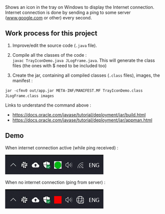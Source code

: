 Shows an icon in the tray on Windows to display the Internet connection. Internet connection is done by sending a ping to some server (www.google.com or other) every second.

## Work process for this project

1. Improve/edit the source code (`.java` file).
2. Compile all the classes of the code :  
`javac TrayIconDemo.java JLogFrame.java`. This will generate the class files (the ones with $ need to be included too)

3. Create the jar, containing all compiled classes (`.class` files), images, the manifest : 

`jar -cfmv0 out/app.jar META-INF/MANIFEST.MF TrayIconDemo.class JLogFrame.class images`

Links to understand the command above : 
* https://docs.oracle.com/javase/tutorial/deployment/jar/build.html
* https://docs.oracle.com/javase/tutorial/deployment/jar/appman.html



## Demo 

When internet connection active (while ping received) :

![demogreen](https://raw.githubusercontent.com/Max-le/GooglePingTray/master/images/demogreen.gif)

When no internet connection (ping from server) :

![demored](https://raw.githubusercontent.com/Max-le/GooglePingTray/master/images/demored.gif)

